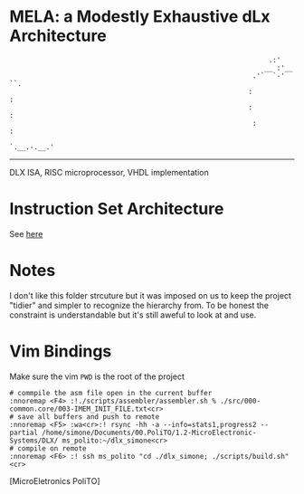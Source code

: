 # MELA: a Modestly Exhaustive dLx Architecture
```
                                                                .:'
                                                               __ :'__
                                                            .'`  `-'  ``.
                                                           :             :
                                                           :             :
                                                            :           :
                                                             `.__.-.__.'

```

----

DLX ISA, RISC microprocessor, VHDL implementation


# Instruction Set Architecture
See [here](./doc/isa.md)

# Notes 
I don't like this folder strcuture but it was imposed on us to keep the project "tidier" and simpler to recognize the hierarchy from. 
To be honest the constraint is understandable but it's still aweful to look at and use.

# Vim Bindings
Make sure the vim `PWD` is the root of the project
```
# commpile the asm file open in the current buffer
:nnoremap <F4> :!./scripts/assembler/assembler.sh % ./src/000-common.core/003-IMEM_INIT_FILE.txt<cr>
# save all buffers and push to remote
:nnoremap <F5> :wa<cr>:! rsync -hh -a --info=stats1,progress2 --partial /home/simone/Documents/00.PoliTO/1.2-MicroElectronic-Systems/DLX/ ms_polito:~/dlx_simone<cr>
# compile on remote
:nnoremap <F6> :! ssh ms_polito "cd ./dlx_simone; ./scripts/build.sh"<cr>
```

[MicroEletronics PoliTO]
